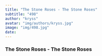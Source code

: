 ```yaml
---
title: "The Stone Roses - The Stone Roses"
subtitle: "498"
author: "kryss"
avatar: "img/authors/kryss.jpg"
image: "img/498.jpg"
date:
---
```


### The Stone Roses - The Stone Roses
